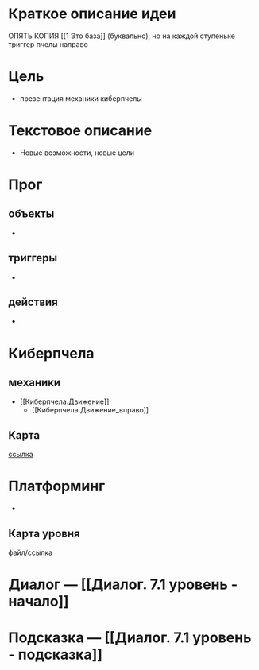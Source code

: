 # Краткое описание идеи
ОПЯТЬ КОПИЯ [[1 Это база]] (буквально), но на каждой ступеньке триггер пчелы направо

# Цель
- презентация механики киберпчелы

# Текстовое описание
- Новые возможности, новые цели

# Прог

## объекты 
-

## триггеры
-

## действия
-

# Киберпчела
## механики
- [[Киберпчела.Движение]]
	- [[Киберпчела.Движение_вправо]]

## Карта
[ссылка](https://docs.google.com/spreadsheets/d/10hSqpxkE7b8GwJScm_PEeFg7FxJYp89Tl0yUF4k4-QU/edit?usp=sharing)

# Платформинг
-

## Карта уровня
файл/ссылка

# Диалог — [[Диалог. 7.1 уровень - начало]]
# Подсказка — [[Диалог. 7.1 уровень - подсказка]]